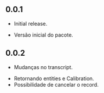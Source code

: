 ## 0.0.1

* Initial release.
- Versão inicial do pacote.

## 0.0.2

* Mudanças no transcript.
- Retornando entities e Calibration.
- Possibilidade de cancelar o record.